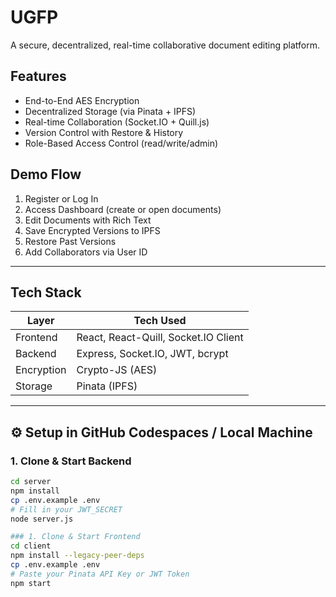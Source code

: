 # UGFP

A secure, decentralized, real-time collaborative document editing platform.

## Features

- End-to-End AES Encryption
- Decentralized Storage (via Pinata + IPFS)
- Real-time Collaboration (Socket.IO + Quill.js)
- Version Control with Restore & History
- Role-Based Access Control (read/write/admin)

##  Demo Flow

1. Register or Log In
2. Access Dashboard (create or open documents)
3. Edit Documents with Rich Text
4. Save Encrypted Versions to IPFS
5. Restore Past Versions
6. Add Collaborators via User ID

---

##  Tech Stack

| Layer      | Tech Used                             |
|------------|----------------------------------------|
| Frontend   | React, React-Quill, Socket.IO Client   |
| Backend    | Express, Socket.IO, JWT, bcrypt        |
| Encryption | Crypto-JS (AES)                        |
| Storage    | Pinata (IPFS)                          |

---

## ⚙️ Setup in GitHub Codespaces / Local Machine

### 1. Clone & Start Backend

```bash
cd server
npm install
cp .env.example .env
# Fill in your JWT_SECRET
node server.js

### 1. Clone & Start Frontend
cd client
npm install --legacy-peer-deps
cp .env.example .env
# Paste your Pinata API Key or JWT Token
npm start
